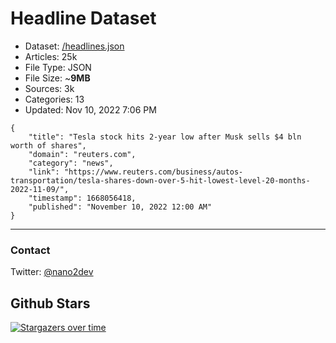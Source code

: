 # Headline Dataset

- Dataset: [/headlines.json](https://raw.githubusercontent.com/fwd/news/master/headlines.json) 
- Articles: 25k
- File Type: JSON
- File Size: ~**9MB**
- Sources: 3k
- Categories: 13
- Updated: Nov 10, 2022 7:06 PM

```
{
    "title": "Tesla stock hits 2-year low after Musk sells $4 bln worth of shares",
    "domain": "reuters.com",
    "category": "news",
    "link": "https://www.reuters.com/business/autos-transportation/tesla-shares-down-over-5-hit-lowest-level-20-months-2022-11-09/",
    "timestamp": 1668056418,
    "published": "November 10, 2022 12:00 AM"
}
```

---

### Contact 

Twitter: [@nano2dev](https://twitter.com/nano2dev)

## Github Stars

[![Stargazers over time](https://starchart.cc/fwd/news.svg)](https://starchart.cc/fwd/news)

